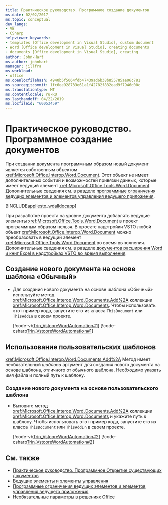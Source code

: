 ```yaml
---
title: Практическое руководство. Программное создание документов
ms.date: 02/02/2017
ms.topic: conceptual
dev_langs:
- VB
- CSharp
helpviewer_keywords:
- templates [Office development in Visual Studio], custom document
- Word [Office development in Visual Studio], creating documents
- documents [Office development in Visual Studio], creating
author: John-Hart
ms.author: johnhart
manager: jillfra
ms.workload:
- office
ms.openlocfilehash: 4940b5f5064fdb47439ad6b38b855785ae06c781
ms.sourcegitcommit: 1fc6ee928733e61a1f42782f832ead9f7946d00c
ms.translationtype: MT
ms.contentlocale: ru-RU
ms.lasthandoff: 04/22/2019
ms.locfileid: "60053459"
---
```

# <a name="how-to-programmatically-create-new-documents"></a>Практическое руководство. Программное создание документов
  При создании документа программным образом новый документ является собственным объектом <xref:Microsoft.Office.Interop.Word.Document>. Этот объект не имеет дополнительных событий и возможностей привязки данных, которые имеет ведущий элемент <xref:Microsoft.Office.Tools.Word.Document>. Дополнительные сведения см. в разделе [программные ограничения ведущих элементов и элементов управления ведущего приложения](../vsto/programmatic-limitations-of-host-items-and-host-controls.md).

 [!INCLUDE[appliesto_wdalldocapp](../vsto/includes/appliesto-wdalldocapp-md.md)]

 При разработке проекта на уровне документа добавлять ведущие элементы <xref:Microsoft.Office.Tools.Word.Document> в проект программным образом нельзя. В проекте надстройки VSTO любой объект <xref:Microsoft.Office.Interop.Word.Document> можно преобразовать в ведущий элемент <xref:Microsoft.Office.Tools.Word.Document> во время выполнения. Дополнительные сведения см. в разделе [документов расширения Word и книг Excel в надстройках VSTO во время выполнения](../vsto/extending-word-documents-and-excel-workbooks-in-vsto-add-ins-at-run-time.md).

## <a name="to-create-a-new-document-based-on-the-normal-template"></a>Создание нового документа на основе шаблона «Обычный»

- Для создания нового документа на основе шаблона «Обычный» используйте метод <xref:Microsoft.Office.Interop.Word.Documents.Add%2A> коллекции <xref:Microsoft.Office.Interop.Word.Documents>. Чтобы использовать этот пример кода, запустите его из класса `ThisDocument` или `ThisAddIn` в своем проекте.

     [!code-vb[Trin_VstcoreWordAutomation#1](../vsto/codesnippet/VisualBasic/Trin_VstcoreWordAutomationVB/ThisDocument.vb#1)]
     [!code-csharp[Trin_VstcoreWordAutomation#1](../vsto/codesnippet/CSharp/Trin_VstcoreWordAutomationCS/ThisDocument.cs#1)]

## <a name="use-custom-templates"></a>Использование пользовательских шаблонов
 <xref:Microsoft.Office.Interop.Word.Documents.Add%2A> Метод имеет необязательный *шаблона* аргумент для создания нового документа на основе шаблона, отличного от обычного шаблона. Необходимо указать имя файла и полный путь к шаблону.

### <a name="to-create-a-new-document-based-on-a-custom-template"></a>Создание нового документа на основе пользовательского шаблона

- Вызовите метод <xref:Microsoft.Office.Interop.Word.Documents.Add%2A> коллекции <xref:Microsoft.Office.Interop.Word.Documents> и укажите путь к шаблону. Чтобы использовать этот пример кода, запустите его из класса `ThisDocument` или `ThisAddIn` в своем проекте.

     [!code-vb[Trin_VstcoreWordAutomation#2](../vsto/codesnippet/VisualBasic/Trin_VstcoreWordAutomationVB/ThisDocument.vb#2)]
     [!code-csharp[Trin_VstcoreWordAutomation#2](../vsto/codesnippet/CSharp/Trin_VstcoreWordAutomationCS/ThisDocument.cs#2)]

## <a name="see-also"></a>См. также
- [Практическое руководство. Программное Открытие существующих документов](../vsto/how-to-programmatically-open-existing-documents.md)
- [Ведущие элементы и элементы управления](../vsto/host-items-and-host-controls-overview.md)
- [Программные ограничения ведущих элементов и элементов управления ведущего приложения](../vsto/programmatic-limitations-of-host-items-and-host-controls.md)
- [Необязательные параметры в решениях Office](../vsto/optional-parameters-in-office-solutions.md)
